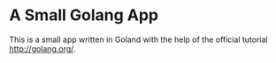 # A Small Golang App

This is a small app written in Goland with the help of the official tutorial http://golang.org/.
